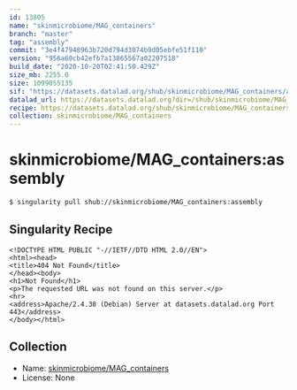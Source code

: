 ```yaml
---
id: 13805
name: "skinmicrobiome/MAG_containers"
branch: "master"
tag: "assembly"
commit: "3e4f47948963b720d794d3074b9d05ebfe51f110"
version: "956a60cb42efb7a13865567a02207518"
build_date: "2020-10-20T02:41:50.429Z"
size_mb: 2255.0
size: 1099055135
sif: "https://datasets.datalad.org/shub/skinmicrobiome/MAG_containers/assembly/2020-10-20-3e4f4794-956a60cb/956a60cb42efb7a13865567a02207518.sif"
datalad_url: https://datasets.datalad.org?dir=/shub/skinmicrobiome/MAG_containers/assembly/2020-10-20-3e4f4794-956a60cb/
recipe: https://datasets.datalad.org/shub/skinmicrobiome/MAG_containers/assembly/2020-10-20-3e4f4794-956a60cb/Singularity
collection: skinmicrobiome/MAG_containers
---
```


# skinmicrobiome/MAG_containers:assembly

```bash
$ singularity pull shub://skinmicrobiome/MAG_containers:assembly
```

## Singularity Recipe

```singularity
<!DOCTYPE HTML PUBLIC "-//IETF//DTD HTML 2.0//EN">
<html><head>
<title>404 Not Found</title>
</head><body>
<h1>Not Found</h1>
<p>The requested URL was not found on this server.</p>
<hr>
<address>Apache/2.4.38 (Debian) Server at datasets.datalad.org Port 443</address>
</body></html>
```

## Collection

 - Name: [skinmicrobiome/MAG_containers](https://github.com/skinmicrobiome/MAG_containers)
 - License: None

